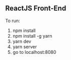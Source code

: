 ## ReactJS Front-End

To run:
1) npm install
2) npm install -g yarn
3) yarn dev
4) yarn server
5) go to localhost:8080
